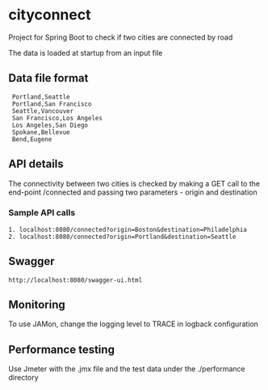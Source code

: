 # cityconnect
 Project for Spring Boot to check if two cities are connected by road
 
 The data is loaded at startup from an input file
 
## Data file format
```
 Portland,Seattle
 Portland,San Francisco
 Seattle,Vancouver
 San Francisco,Los Angeles
 Los Angeles,San Diego
 Spokane,Bellevue
 Bend,Eugene
```
 
## API details 
The connectivity between two cities is checked by making a GET call to the end-point /connected and passing two parameters - origin and destination
### Sample API calls
```
1. localhost:8080/connected?origin=Boston&destination=Philadelphia
2. localhost:8080/connected?origin=Portland&destination=Seattle
```
## Swagger 
```
http://localhost:8080/swagger-ui.html
```

## Monitoring
To use JAMon, change the logging level to TRACE in logback configuration

## Performance testing
Use Jmeter with the .jmx file and the test data under the ./performance directory